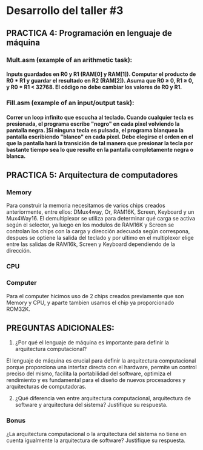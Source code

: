 # Desarrollo del taller #3

## PRACTICA 4: Programación en lenguaje de máquina

### Mult.asm (example of an arithmetic task): 
#### Inputs guardados en R0 y R1 (RAM[0] y RAM[1]). Computar el producto de R0 * R1 y guardar el resultado en R2 (RAM[2]). Asuma que R0 ≥ 0, R1 ≥ 0, y R0 * R1 < 32768. El código no debe cambiar los valores de R0 y R1.

### Fill.asm (example of an input/output task): 
#### Correr un loop infinito que escucha al teclado. Cuando cualquier tecla es presionada, el programa escribe "negro" en cada pixel volviendo la pantalla negra. ]Si ninguna tecla es pulsada, el programa blanquea la pantalla escribiendo "blanco" en cada pixel. Debe elegirse el orden en el que la pantalla hará la transición de tal manera que presionar la tecla por bastante tiempo sea lo que resulte en la pantalla completamente negra o blanca.

## PRACTICA 5: Arquitectura de computadores

### Memory

Para construir la memoria necesitamos de varios chips creados anteriormente, entre ellos: DMux4way, Or, RAM16K, Screen, Keyboard y un Mux4Way16. El demultiplexor se utiliza para determinar qué carga se activa según el selector, ya luego en los modulos de RAM16K y Screen se controlan los chips con la carga y dirección adecuada según correspona, despues se optiene la salida del teclado y por ultimo en el multiplexor elige entre las salidas de RAM16k, Screen y Keyboard dependiendo de la dirección.

### CPU
### Computer

Para el computer hicimos uso de 2 chips creados previamente que son Memory y CPU, y aparte tambien usamos el chip ya proporcionado ROM32K.

## PREGUNTAS ADICIONALES:

1. ¿Por qué el lenguaje de máquina es importante para definir la arquitectura computacional?

El lenguaje de máquina es crucial para definir la arquitectura computacional porque proporciona una interfaz directa con el hardware, permite un control preciso del mismo, facilita la portabilidad del software, optimiza el rendimiento y es fundamental para el diseño de nuevos procesadores y arquitecturas de computadoras.

2. ¿Qué diferencia ven entre arquitectura computacional, arquitectura de software y arquitectura del sistema? Justifique su respuesta.

### Bonus
¿La arquitectura computacional o la arquitectura del sistema no tiene en cuenta igualmente la arquitectura de software? Justifique su respuesta.
